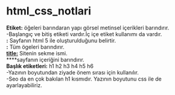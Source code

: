 # html_css_notlari
**Etiket:** öğeleri barındaran yapı görsel metinsel içerikleri barındırır.<br>
-Başlangıç ve bitiş etiketi vardır.İç içe etiket kullanımı da vardır.<br>
**<doctype>:** Sayfanın html 5 ile oluşturulduğunu belirtir.<br>
**<html>:** Tüm ögeleri barındırır.<br>
**<title:>** Sitenin sekme ismi.<br>
**<body>**sayfanın içeriğini barındırır.<br>
**Başlık etiketleri:** h1 h2 h3 h4 h5 h6<br>
-Yazının boyutundan ziyade önem sırası için kullanılır. <br>
-Seo da en çok bakılan h1 kısmıdır. Yazının boyutunu css ile de ayarlayabiliriz. 
